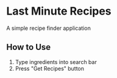 Last Minute Recipes
============

A simple recipe finder application

## How to Use
1. Type ingredients into search bar
2. Press "Get Recipes" button